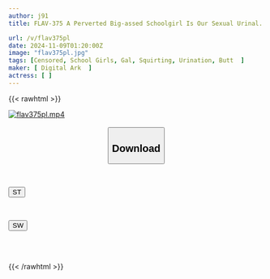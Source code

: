 ```yaml
---
author: j91
title: FLAV-375 A Perverted Big-assed Schoolgirl Is Our Sexual Urinal. She Looks Like A Flashy Black Gal, But She Has A Cute Face And Moans In An Anime Voice. She Is At The Mercy Of Old Men! Her Sensitive Nipples Are Hard And She Is Covered With Panties Soaked With Pussy Juice, And When She Gets Excited, She Squirts And Pisses Herself...

url: /v/flav375pl
date: 2024-11-09T01:20:00Z
image: "flav375pl.jpg"
tags: [Censored, School Girls, Gal, Squirting, Urination, Butt	]
maker: [ Digital Ark  ]
actress: [ ]
---
```



{{< rawhtml >}}

<div class="video" data-videoid="D0awweoWQWfkv6e">
    <a href="javascript:;">
        <img src="/v/flav375pl/flav375pl.jpg" width="WIDTH" height="HEIGHT" alt="flav375pl.mp4" loading="lazy">
    </a>
</div>

<script type="text/javascript" src="https://j91.asia/asset/on-demand-st.js"></script>

<br>
  <link rel="stylesheet" href="https://j91.asia/asset/bs5.css">
  
  <center>
  <button class="btn btn-primary" type="button" data-bs-toggle="collapse" data-bs-target=".multi-collapse" aria-expanded="false" aria-controls="multiCollapseExample1 multiCollapseExample2"><h2>Download</h2></button></center>
</p>
<div class="row">
  <div class="col">
    <div class="collapse multi-collapse" id="multiCollapseExample1">
      <div class="card card-body">
	      	      <br>
<div class="buttons">  
<p><a href="/v/flav375pl/st.html" target="_blank"><button class="btn-hover color-3"><i class="fa fa-download"></i> ST</button></a></p></div>
    </div>
  </div>
</div>
  <div class="col">
    <div class="collapse multi-collapse" id="multiCollapseExample2">
      <div class="card card-body">
	      <br>
<div class="buttons">
<p><a href="/v/flav375pl/sw.html" target="_blank"><button class="btn-hover color-2"><i class="fa fa-download"></i> SW</button></a></p></div>
<br><br>
      </div>
    </div>
  </div>
</div>

{{< /rawhtml >}}